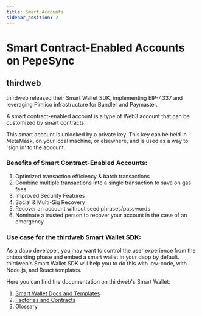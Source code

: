 ```yaml
---
title: Smart Accounts
sidebar_position: 2
---
```


# Smart Contract-Enabled Accounts on PepeSync

## thirdweb

thirdweb released their Smart Wallet SDK, implementing EIP-4337 and leveraging Pimlico infrastructure for Bundler and Paymaster.

A smart contract-enabled account is a type of Web3 account that can be customized by smart contracts.

This smart account is unlocked by a private key. This key can be held in MetaMask, on your local machine, or elsewhere, and is used as a way to 'sign in' to the account.

### Benefits of Smart Contract-Enabled Accounts:

1. Optimized transaction efficiency & batch transactions
2. Combine multiple transactions into a single transaction to save on gas fees
3. Improved Security Features
4. Social & Multi-Sig Recovery
5. Recover an account without seed phrases/passwords
6. Nominate a trusted person to recover your account in the case of an emergency

### Use case for the thirdweb Smart Wallet SDK:

As a dapp developer, you may want to control the user experience from the onboarding phase and embed a smart wallet in your dapp by default. thirdweb's Smart Wallet SDK will help you to do this with low-code, with Node.js, and React templates.

Here you can find the documentation on thirdweb's Smart Wallet:

1. [Smart Wallet Docs and Templates](https://portal.thirdweb.com/wallet/smart-wallet)
1. [Factories and Contracts](https://thirdweb.com/explore/smart-wallet)
1. [Glossary](https://portal.thirdweb.com/glossary/smart-wallet)
